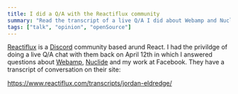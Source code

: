 ```yaml
---
title: I did a Q/A with the Reactiflux community
summary: "Read the transcript of a live Q/A I did about Webamp and Nuclide."
tags: ["talk", "opinion", "openSource"]
---
```


[Reactiflux](https://reactiflux.com) is a [Discord](https://discordapp.com/) community based arund React. I had the privildge of doing a live Q/A chat with them back on April 12th in which I answered questions about [Webamp](https://webamp.org), [Nuclide](https://nuclide.io) and my work at Facebook. They have a transcript of conversation on their site:

<https://www.reactiflux.com/transcripts/jordan-eldredge/>
